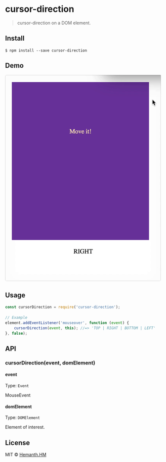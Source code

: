 # cursor-direction
> cursor-direction on a DOM element.


## Install

```
$ npm install --save cursor-direction
```

## Demo

![demo](./demo.gif)

## Usage

```js
const cursorDirection = require('cursor-direction');

// Example
element.addEventListener('mouseover', function (event) {
    cursorDirection(event, this); //=> 'TOP | RIGHT | BOTTOM | LEFT'
}, false);
```


## API

### cursorDirection(event, domElement)

#### event

Type: `Event`

MouseEvent

#### domElement

Type: `DOMElement`<br>

Element of interest.


## License

MIT © [Hemanth.HM](https://h3manth.com)
